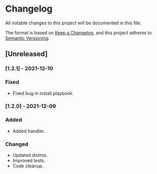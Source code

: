 # Changelog
All notable changes to this project will be documented in this file.

The format is based on [Keep a Changelog](https://keepachangelog.com/en/1.0.0/),
and this project adheres to [Semantic Versioning](https://semver.org/spec/v2.0.0.html).

## [Unreleased]

### [1.2.1] - 2021-12-10
### Fixed
- Fixed bug in install playbook.

### [1.2.0] - 2021-12-09
### Added
- Added handler.

### Changed
- Updated distros.
- Improved tests.
- Code cleanup.
